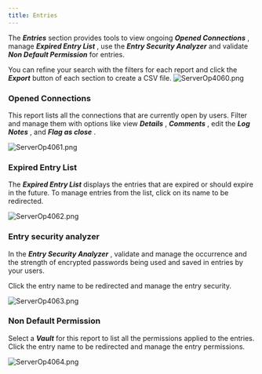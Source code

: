```yaml
---
title: Entries
---
```

The ***Entries*** section provides tools to view ongoing ***Opened Connections*** , manage ***Expired Entry List*** , use the ***Entry Security Analyzer*** and validate ***Non Default Permission*** for entries.  

You can refine your search with the filters for each report and click the ***Export*** button of each section to create a CSV file. 
![ServerOp4060.png](/img/en/server/ServerOp4060.png)  

### Opened Connections 
This report lists all the connections that are currently open by users. Filter and manage them with options like view ***Details*** , ***Comments*** , edit the ***Log Notes*** , and ***Flag as close*** .  

![ServerOp4061.png](/img/en/server/ServerOp4061.png) 
### Expired Entry List 
The ***Expired Entry List*** displays the entries that are expired or should expire in the future. To manage entries from the list, click on its name to be redirected.  

![ServerOp4062.png](/img/en/server/ServerOp4062.png) 
### Entry security analyzer 
In the ***Entry Security Analyzer*** , validate and manage the occurrence and the strength of encrypted passwords being used and saved in entries by your users.  

Click the entry name to be redirected and manage the entry security.  

![ServerOp4063.png](/img/en/server/ServerOp4063.png) 
### Non Default Permission 
Select a ***Vault*** for this report to list all the permissions applied to the entries. Click the entry name to be redirected and manage the entry permissions.  

![ServerOp4064.png](/img/en/server/ServerOp4064.png) 

